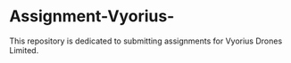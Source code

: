 # Assignment-Vyorius-
This repository is dedicated to submitting assignments for Vyorius Drones Limited.
